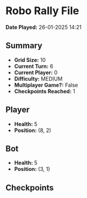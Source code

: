 # Robo Rally File
**Date Played:** 26-01-2025 14:21

## Summary
- **Grid Size:** 10
- **Current Turn:** 6
- **Current Player:** 0
- **Difficulty:** MEDIUM
- **Multiplayer Game?:** False
- **Checkpoints Reached:** 1

## Player
- **Health:** 5
- **Position:** (8, 2)

## Bot
- **Health:** 5
- **Position:** (3, 1)

## Checkpoints

